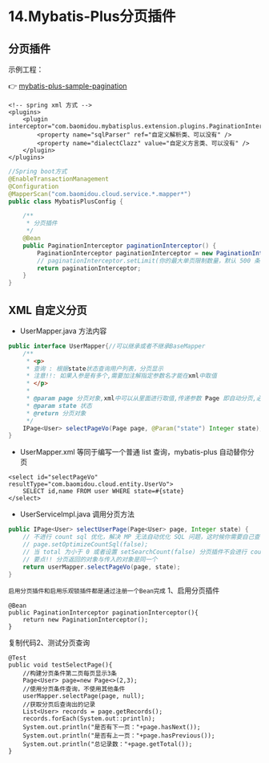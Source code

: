 # 14.Mybatis-Plus分页插件

## 分页插件

示例工程：

👉 [mybatis-plus-sample-pagination](https://gitee.com/baomidou/mybatis-plus-samples/tree/master/mybatis-plus-sample-pagination)

```markup
<!-- spring xml 方式 -->
<plugins>
    <plugin interceptor="com.baomidou.mybatisplus.extension.plugins.PaginationInterceptor">
        <property name="sqlParser" ref="自定义解析类、可以没有" />
        <property name="dialectClazz" value="自定义方言类、可以没有" />
    </plugin>
</plugins>
```

```java
//Spring boot方式
@EnableTransactionManagement
@Configuration
@MapperScan("com.baomidou.cloud.service.*.mapper*")
public class MybatisPlusConfig {

    /**
     * 分页插件
     */
    @Bean
    public PaginationInterceptor paginationInterceptor() {
        PaginationInterceptor paginationInterceptor = new PaginationInterceptor();
        // paginationInterceptor.setLimit(你的最大单页限制数量，默认 500 条，小于 0 如 -1 不受限制);
        return paginationInterceptor;
    }
}
```

## XML 自定义分页

* UserMapper.java 方法内容

```java
public interface UserMapper{//可以继承或者不继承BaseMapper
    /**
     * <p>
     * 查询 : 根据state状态查询用户列表，分页显示
     * 注意!!: 如果入参是有多个,需要加注解指定参数名才能在xml中取值
     * </p>
     *
     * @param page 分页对象,xml中可以从里面进行取值,传递参数 Page 即自动分页,必须放在第一位(你可以继承Page实现自己的分页对象)
     * @param state 状态
     * @return 分页对象
     */
    IPage<User> selectPageVo(Page page, @Param("state") Integer state);
}
```

* UserMapper.xml 等同于编写一个普通 list 查询，mybatis-plus 自动替你分页

```markup
<select id="selectPageVo" resultType="com.baomidou.cloud.entity.UserVo">
    SELECT id,name FROM user WHERE state=#{state}
</select>
```

* UserServiceImpl.java 调用分页方法

```java
public IPage<User> selectUserPage(Page<User> page, Integer state) {
    // 不进行 count sql 优化，解决 MP 无法自动优化 SQL 问题，这时候你需要自己查询 count 部分
    // page.setOptimizeCountSql(false);
    // 当 total 为小于 0 或者设置 setSearchCount(false) 分页插件不会进行 count 查询
    // 要点!! 分页返回的对象与传入的对象是同一个
    return userMapper.selectPageVo(page, state);
}
```

`启用分页插件和启用乐观锁插件都是通过注册一个Bean完成` 1、启用分页插件

```text
@Bean
public PaginationInterceptor paginationInterceptor(){
    return new PaginationInterceptor();
}
```

复制代码2、测试分页查询

```text
@Test
public void testSelectPage(){
    //构建分页条件第二页每页显示3条
    Page<User> page=new Page<>(2,3);
    //使用分页条件查询，不使用其他条件
    userMapper.selectPage(page, null);
    //获取分页后查询出的记录
    List<User> records = page.getRecords();
    records.forEach(System.out::println);
    System.out.println("是否有下一页："+page.hasNext());
    System.out.println("是否有上一页："+page.hasPrevious());
    System.out.println("总记录数："+page.getTotal());
}
```

